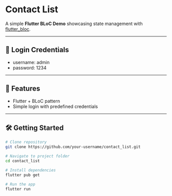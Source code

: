 # Contact List

A simple **Flutter BLoC Demo** showcasing state management with [flutter_bloc](https://pub.dev/packages/flutter_bloc).

---

## 🔑 Login Credentials
- username: admin
- password: 1234


---

## 🚀 Features
- Flutter + BLoC pattern
- Simple login with predefined credentials

---

## 🛠️ Getting Started
```bash
# Clone repository
git clone https://github.com/your-username/contact_list.git

# Navigate to project folder
cd contact_list

# Install dependencies
flutter pub get

# Run the app
flutter run
```
